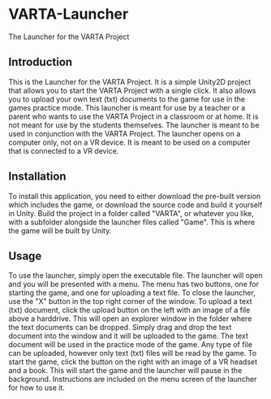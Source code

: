 # VARTA-Launcher
 The Launcher for the VARTA Project
 
 ## Introduction
 This is the Launcher for the VARTA Project. It is a simple Unity2D project that allows you to start the VARTA Project with a single click. It also allows you to upload your own text (txt) documents to the game for use in the games practice mode.
 This launcher is meant for use by a teacher or a parent who wants to use the VARTA Project in a classroom or at home. It is not meant for use by the students themselves. The launcher is meant to be used in conjunction with the VARTA Project.
 The launcher opens on a computer only, not on a VR device. It is meant to be used on a computer that is connected to a VR device.
 
 ## Installation
 To install this application, you need to either download the pre-built version which includes the game, or download the source code and build it yourself in Unity.
 Build the project in a folder called "VARTA", or whatever you like, with a subfolder alongside the launcher files called "Game". This is where the game will be built by Unity.
 
 ## Usage
 To use the launcher, simply open the executable file. The launcher will open and you will be presented with a menu. The menu has two buttons, one for starting the game, and one for uploading a text file.
 To close the launcher, use the "X" button in the top right corner of the window. To upload a text (txt) document, click the upload button on the left with an image of a file above a harddrive.
 This will open an explorer window in the folder where the text documents can be dropped. Simply drag and drop the text document into the window and it will be uploaded to the game. The text document will be used in the practice mode of the game.
 Any type of file can be uploaded, however only text (txt) files will be read by the game. To start the game, click the button on the right with an image of a VR headset and a book. This will start the game and the launcher will pause in the background.
 Instructions are included on the menu screen of the launcher for how to use it.